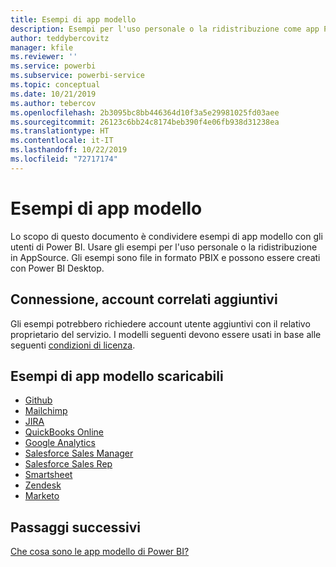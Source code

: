 ```yaml
---
title: Esempi di app modello
description: Esempi per l'uso personale o la ridistribuzione come app Power BI di AppSource
author: teddybercovitz
manager: kfile
ms.reviewer: ''
ms.service: powerbi
ms.subservice: powerbi-service
ms.topic: conceptual
ms.date: 10/21/2019
ms.author: tebercov
ms.openlocfilehash: 2b3095bc8bb446364d10f3a5e29981025fd03aee
ms.sourcegitcommit: 26123c6bb24c8174beb390f4e06fb938d31238ea
ms.translationtype: HT
ms.contentlocale: it-IT
ms.lasthandoff: 10/22/2019
ms.locfileid: "72717174"
---
```

# <a name="template-apps-samples"></a>Esempi di app modello

Lo scopo di questo documento è condividere esempi di app modello con gli utenti di Power BI. Usare gli esempi per l'uso personale o la ridistribuzione in AppSource. Gli esempi sono file in formato PBIX e possono essere creati con Power BI Desktop.

## <a name="connection-additional-related-accounts"></a>Connessione, account correlati aggiuntivi

Gli esempi potrebbero richiedere account utente aggiuntivi con il relativo proprietario del servizio.  I modelli seguenti devono essere usati in base alle seguenti [condizioni di licenza](https://templateapps.blob.core.windows.net/sampletemplateapps/Sample-Templates-for-app-on-appsource.pdf).

## <a name="downloadable-template-apps-samples"></a>Esempi di app modello scaricabili

* [Github](https://templateapps.blob.core.windows.net/sampletemplateapps/GitHub.pbix)
* [Mailchimp](https://templateapps.blob.core.windows.net/sampletemplateapps/MailChimp.pbix)
* [JIRA](https://templateapps.blob.core.windows.net/sampletemplateapps/JIRA.pbix)
* [QuickBooks Online](https://templateapps.blob.core.windows.net/sampletemplateapps/QuickBooksOnline.pbix)
* [Google Analytics](https://templateapps.blob.core.windows.net/sampletemplateapps/GoogleAnalytics.pbix)
* [Salesforce Sales Manager](https://templateapps.blob.core.windows.net/sampletemplateapps/SalesforceSalesManager.pbix)
* [Salesforce Sales Rep](https://templateapps.blob.core.windows.net/sampletemplateapps/SalesforceSalesRep.pbix)
* [Smartsheet](https://templateapps.blob.core.windows.net/sampletemplateapps/Smartsheet.pbix)
* [Zendesk](https://templateapps.blob.core.windows.net/sampletemplateapps/Zendesk.pbix)
* [Marketo](https://templateapps.blob.core.windows.net/sampletemplateapps/Marketo.pbix)

## <a name="next-steps"></a>Passaggi successivi

[Che cosa sono le app modello di Power BI?](service-template-apps-overview.md)
